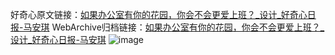 好奇心原文链接：[如果办公室有你的花园，你会不会更爱上班？_设计_好奇心日报-马安琪](https://www.qdaily.com/articles/5846.html)
WebArchive归档链接：[如果办公室有你的花园，你会不会更爱上班？_设计_好奇心日报-马安琪](http://web.archive.org/web/20190623165552/https://www.qdaily.com/articles/5846.html)
![image](http://ww3.sinaimg.cn/large/007d5XDply1g3w976k9g6j30u03icwxm)